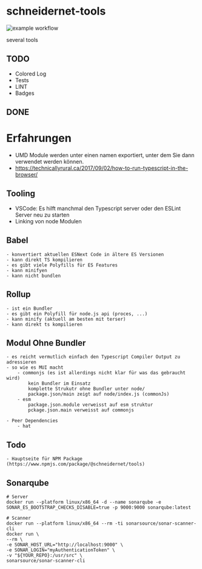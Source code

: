 # schneidernet-tools

![example workflow](https://github.com/gipde/schneidernet-tools/actions/workflows/publish.yaml/badge.svg)

several tools

## TODO

- Colored Log
- Tests
- LINT
- Badges

## DONE

# Erfahrungen

- UMD Module werden unter einen namen exportiert, unter dem Sie dann verwendet werden können.
- https://technicallyrural.ca/2017/09/02/how-to-run-typescript-in-the-browser/

## Tooling

- VSCode: Es hilft manchmal den Typescript server oder den ESLint Server neu zu starten
- Linking von node Modulen

## Babel

    - konvertiert aktuellen ESNext Code in ältere ES Versionen
    - kann direkt TS kompilieren
    - es gibt viele Polyfills für ES Features
    - kann minifyen
    - kann nicht bundlen

## Rollup

    - ist ein Bundler
    - es gibt ein Polyfill für node.js api (proces, ...)
    - kann minify (aktuell am besten mit terser)
    - kann direkt ts kompilieren

## Modul Ohne Bundler

    - es reicht vermutlich einfach den Typescript Compiler Output zu adressieren
    - so wie es MUI macht
        - commonjs (es ist allerdings nicht klar für was das gebraucht wird)
            kein Bundler im Einsatz
            komplette Strukutr ohne Bundler unter node/
            package.json/main zeigt auf node/index.js (commonJs)
        - esm
            package.json.module verweisst auf esm struktur
            pckage.json.main verweisst auf commonjs

    - Peer Dependencies
        - hat

## Todo

    - Hauptseite für NPM Package (https://www.npmjs.com/package/@schneidernet/tools)

## Sonarqube

    # Server
    docker run --platform linux/x86_64 -d --name sonarqube -e SONAR_ES_BOOTSTRAP_CHECKS_DISABLE=true -p 9000:9000 sonarqube:latest

    # Scanner
    docker run --platform linux/x86_64 --rm -ti sonarsource/sonar-scanner-cli
    docker run \
    --rm \
    -e SONAR_HOST_URL="http://localhost:9000" \
    -e SONAR_LOGIN="myAuthenticationToken" \
    -v "${YOUR_REPO}:/usr/src" \
    sonarsource/sonar-scanner-cli
